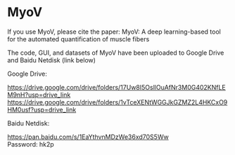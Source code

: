 # MyoV

If you use MyoV, please cite the paper:
MyoV: A deep learning-based tool for the automated quantification of muscle fibers


The code, GUI, and datasets of MyoV have been uploaded to Google Drive and Baidu Netdisk (link below)

Google Drive:

https://drive.google.com/drive/folders/17Uw8I5OsllOuAfNr3M0G402KNfLEM9nH?usp=drive_link
https://drive.google.com/drive/folders/1vTceXENtWGGJkGZMZ2L4HKCxO9HM0usf?usp=drive_link

Baidu Netdisk:

https://pan.baidu.com/s/1EaYthvnMDzWe36xd70S5Ww       
Password: hk2p 

